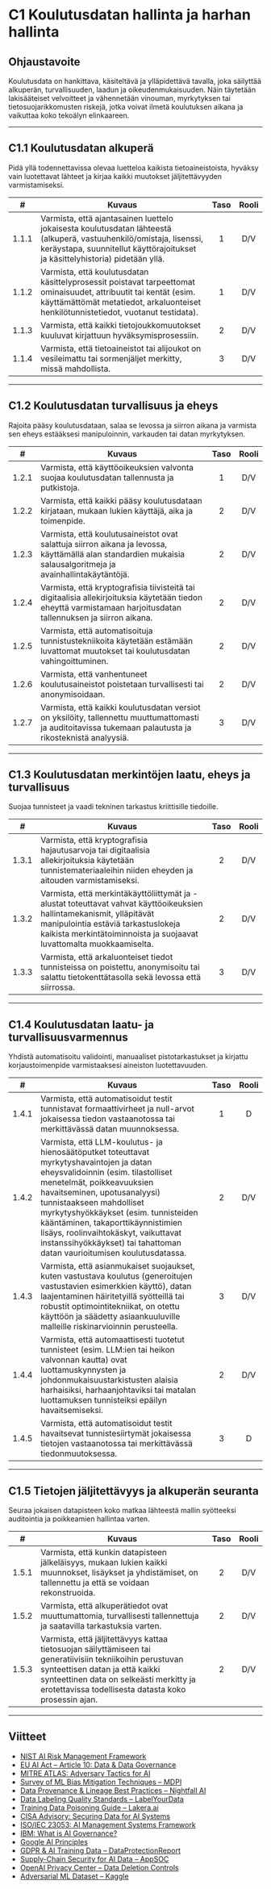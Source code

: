 # C1 Koulutusdatan hallinta ja harhan hallinta

## Ohjaustavoite

Koulutusdata on hankittava, käsiteltävä ja ylläpidettävä tavalla, joka säilyttää alkuperän, turvallisuuden, laadun ja oikeudenmukaisuuden. Näin täytetään lakisääteiset velvoitteet ja vähennetään vinouman, myrkytyksen tai tietosuojarikkomusten riskejä, jotka voivat ilmetä koulutuksen aikana ja vaikuttaa koko tekoälyn elinkaareen.

---

## C1.1 Koulutusdatan alkuperä

Pidä yllä todennettavissa olevaa luetteloa kaikista tietoaineistoista, hyväksy vain luotettavat lähteet ja kirjaa kaikki muutokset jäljitettävyyden varmistamiseksi.

|   #   | Kuvaus                                                                                                                                                                                                   | Taso | Rooli |
| :---: | -------------------------------------------------------------------------------------------------------------------------------------------------------------------------------------------------------- | :--: | :---: |
| 1.1.1 | Varmista, että ajantasainen luettelo jokaisesta koulutusdatan lähteestä (alkuperä, vastuuhenkilö/omistaja, lisenssi, keräystapa, suunnitellut käyttörajoitukset ja käsittelyhistoria) pidetään yllä.     |  1   |  D/V  |
| 1.1.2 | Varmista, että koulutusdatan käsittelyprosessit poistavat tarpeettomat ominaisuudet, attribuutit tai kentät (esim. käyttämättömät metatiedot, arkaluonteiset henkilötunnistetiedot, vuotanut testidata). |  1   |  D/V  |
| 1.1.3 | Varmista, että kaikki tietojoukkomuutokset kuuluvat kirjattuun hyväksymisprosessiin.                                                                                                                     |  2   |  D/V  |
| 1.1.4 | Varmista, että tietoaineistot tai alijoukot on vesileimattu tai sormenjäljet merkitty, missä mahdollista.                                                                                                |  3   |  D/V  |

---

## C1.2 Koulutusdatan turvallisuus ja eheys

Rajoita pääsy koulutusdataan, salaa se levossa ja siirron aikana ja varmista sen eheys estääksesi manipuloinnin, varkauden tai datan myrkytyksen.

|   #   | Kuvaus                                                                                                                                                           | Taso | Rooli |
| :---: | ---------------------------------------------------------------------------------------------------------------------------------------------------------------- | :--: | :---: |
| 1.2.1 | Varmista, että käyttöoikeuksien valvonta suojaa koulutusdatan tallennusta ja putkistoja.                                                                         |  1   |  D/V  |
| 1.2.2 | Varmista, että kaikki pääsy koulutusdataan kirjataan, mukaan lukien käyttäjä, aika ja toimenpide.                                                                |  2   |  D/V  |
| 1.2.3 | Varmista, että koulutusaineistot ovat salattuja siirron aikana ja levossa, käyttämällä alan standardien mukaisia salausalgoritmeja ja avainhallintakäytäntöjä.   |  2   |  D/V  |
| 1.2.4 | Varmista, että kryptografisia tiivisteitä tai digitaalisia allekirjoituksia käytetään tiedon eheyttä varmistamaan harjoitusdatan tallennuksen ja siirron aikana. |  2   |  D/V  |
| 1.2.5 | Varmista, että automatisoituja tunnistustekniikoita käytetään estämään luvattomat muutokset tai koulutusdatan vahingoittuminen.                                  |  2   |  D/V  |
| 1.2.6 | Varmista, että vanhentuneet koulutusaineistot poistetaan turvallisesti tai anonymisoidaan.                                                                       |  2   |  D/V  |
| 1.2.7 | Varmista, että kaikki koulutusdatan versiot on yksilöity, tallennettu muuttumattomasti ja auditoitavissa tukemaan palautusta ja rikosteknistä analyysiä.         |  3   |  D/V  |

---

## C1.3 Koulutusdatan merkintöjen laatu, eheys ja turvallisuus

Suojaa tunnisteet ja vaadi tekninen tarkastus kriittisille tiedoille.

|   #   | Kuvaus                                                                                                                                                                                                                               | Taso | Rooli |
| :---: | ------------------------------------------------------------------------------------------------------------------------------------------------------------------------------------------------------------------------------------ | :--: | :---: |
| 1.3.1 | Varmista, että kryptografisia hajautusarvoja tai digitaalisia allekirjoituksia käytetään tunnistemateriaaleihin niiden eheyden ja aitouden varmistamiseksi.                                                                          |  2   |  D/V  |
| 1.3.2 | Varmista, että merkintäkäyttöliittymät ja -alustat toteuttavat vahvat käyttöoikeuksien hallintamekanismit, ylläpitävät manipulointia estäviä tarkastuslokeja kaikista merkintätoiminnoista ja suojaavat luvattomalta muokkaamiselta. |  2   |  D/V  |
| 1.3.3 | Varmista, että arkaluonteiset tiedot tunnisteissa on poistettu, anonymisoitu tai salattu tietokenttätasolla sekä levossa että siirrossa.                                                                                             |  3   |  D/V  |

---

## C1.4 Koulutusdatan laatu- ja turvallisuusvarmennus

Yhdistä automatisoitu validointi, manuaaliset pistotarkastukset ja kirjattu korjaustoimenpide varmistaaksesi aineiston luotettavuuden.

|   #   | Kuvaus                                                                                                                                                                                                                                                                                                                                                                                                                | Taso | Rooli |
| :---: | --------------------------------------------------------------------------------------------------------------------------------------------------------------------------------------------------------------------------------------------------------------------------------------------------------------------------------------------------------------------------------------------------------------------- | :--: | :---: |
| 1.4.1 | Varmista, että automatisoidut testit tunnistavat formaattivirheet ja null-arvot jokaisessa tiedon vastaanotossa tai merkittävässä datan muunnoksessa.                                                                                                                                                                                                                                                                 |  1   |   D   |
| 1.4.2 | Varmista, että LLM-koulutus- ja hienosäätöputket toteuttavat myrkytyshavaintojen ja datan eheysvalidoinnin (esim. tilastolliset menetelmät, poikkeavuuksien havaitseminen, upotusanalyysi) tunnistaakseen mahdolliset myrkytyshyökkäykset (esim. tunnisteiden kääntäminen, takaporttikäynnistimien lisäys, roolinvaihtokäskyt, vaikuttavat instanssihyökkäykset) tai tahattoman datan vaurioitumisen koulutusdatassa. |  2   |  D/V  |
| 1.4.3 | Varmista, että asianmukaiset suojaukset, kuten vastustava koulutus (generoitujen vastustavien esimerkkien käyttö), datan laajentaminen häiritetyillä syötteillä tai robustit optimointitekniikat, on otettu käyttöön ja säädetty asiaankuuluville malleille riskinarvioinnin perusteella.                                                                                                                             |  3   |  D/V  |
| 1.4.4 | Varmista, että automaattisesti tuotetut tunnisteet (esim. LLM:ien tai heikon valvonnan kautta) ovat luottamuskynnysten ja johdonmukaisuustarkistusten alaisia harhaisiksi, harhaanjohtaviksi tai matalan luottamuksen tunnisteiksi epäilyn havaitsemiseksi.                                                                                                                                                           |  2   |  D/V  |
| 1.4.5 | Varmista, että automatisoidut testit havaitsevat tunnistesiirtymät jokaisessa tietojen vastaanotossa tai merkittävässä tiedonmuutoksessa.                                                                                                                                                                                                                                                                             |  3   |   D   |

---

## C1.5 Tietojen jäljitettävyys ja alkuperän seuranta

Seuraa jokaisen datapisteen koko matkaa lähteestä mallin syötteeksi auditointia ja poikkeamien hallintaa varten.

|   #   | Kuvaus                                                                                                                                                                                                                                           | Taso | Rooli |
| :---: | ------------------------------------------------------------------------------------------------------------------------------------------------------------------------------------------------------------------------------------------------ | :--: | :---: |
| 1.5.1 | Varmista, että kunkin datapisteen jälkeläisyys, mukaan lukien kaikki muunnokset, lisäykset ja yhdistämiset, on tallennettu ja että se voidaan rekonstruoida.                                                                                     |  2   |  D/V  |
| 1.5.2 | Varmista, että alkuperätiedot ovat muuttumattomia, turvallisesti tallennettuja ja saatavilla tarkastuksia varten.                                                                                                                                |  2   |  D/V  |
| 1.5.3 | Varmista, että jäljitettävyys kattaa tietosuojan säilyttämiseen tai generatiivisiin tekniikoihin perustuvan synteettisen datan ja että kaikki synteettinen data on selkeästi merkitty ja erotettavissa todellisesta datasta koko prosessin ajan. |  2   |  D/V  |

---

## Viitteet

* [NIST AI Risk Management Framework](https://www.nist.gov/itl/ai-risk-management-framework)
* [EU AI Act – Article 10: Data & Data Governance](https://artificialintelligenceact.eu/article/10/)
* [MITRE ATLAS: Adversary Tactics for AI](https://atlas.mitre.org/)
* [Survey of ML Bias Mitigation Techniques – MDPI](https://www.mdpi.com/2673-6470/4/1/1)
* [Data Provenance & Lineage Best Practices – Nightfall AI](https://www.nightfall.ai/ai-security-101/data-provenance-and-lineage)
* [Data Labeling Quality Standards – LabelYourData](https://labelyourdata.com/articles/data-labeling-quality-and-how-to-measure-it)
* [Training Data Poisoning Guide – Lakera.ai](https://www.lakera.ai/blog/training-data-poisoning)
* [CISA Advisory: Securing Data for AI Systems](https://www.cisa.gov/news-events/cybersecurity-advisories/aa25-142a)
* [ISO/IEC 23053: AI Management Systems Framework](https://www.iso.org/sectors/it-technologies/ai)
* [IBM: What is AI Governance?](https://www.ibm.com/think/topics/ai-governance)
* [Google AI Principles](https://ai.google/principles/)
* [GDPR & AI Training Data – DataProtectionReport](https://www.dataprotectionreport.com/2024/08/recent-regulatory-developments-in-training-artificial-intelligence-ai-models-under-the-gdpr/)
* [Supply-Chain Security for AI Data – AppSOC](https://www.appsoc.com/blog/ai-is-the-new-frontier-of-supply-chain-security)
* [OpenAI Privacy Center – Data Deletion Controls](https://privacy.openai.com/policies?modal=take-control)
* [Adversarial ML Dataset – Kaggle](https://www.kaggle.com/datasets/cnrieiit/adversarial-machine-learning-dataset)

